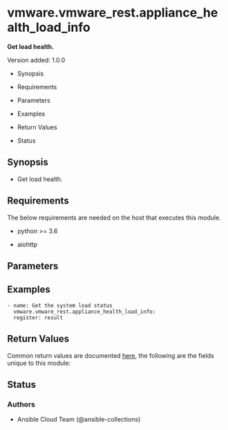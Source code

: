 # vmware.vmware_rest.appliance_health_load_info

**Get load health.**

Version added: 1.0.0


* Synopsis


* Requirements


* Parameters


* Examples


* Return Values


* Status

## Synopsis


* Get load health.

## Requirements

The below requirements are needed on the host that executes this
module.


* python >= 3.6


* aiohttp

## Parameters

## Examples

```
- name: Get the system load status
  vmware.vmware_rest.appliance_health_load_info:
  register: result
```

## Return Values

Common return values are documented [here](https://docs.ansible.com/ansible/latest/reference_appendices/common_return_values.html#common-return-values),
the following are the fields unique to this module:

## Status

### Authors


* Ansible Cloud Team (@ansible-collections)
